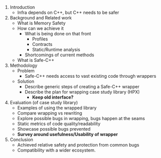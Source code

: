 1. Introduction
	- Infra depends on C++, but C++ needs to be safer
2. Background and Related work
	- What is Memory Safety
	- How can we achieve it
		- What is being done on that front
			- Profiles
			- Contracts
			- Static/Runtime analysis
		- Shortcomings of current methods
	- What is Safe-C++
3. Methodology
	- Problem
		- Safe-C++ needs access to vast existing code through wrappers
	- Solution
		- Describe generic steps of creating a Safe-C++ wrapper
		- Describe the plan for wrapping case study library (HPX)
			- **Keep old interface?**
4. Evaluation (of case study library)
	- Examples of using the wrapped library
	- Compare wrapping vs rewriting
	- Explore possible bugs in wrapping, bugs happen at the seams
	- Static metrics of code quality/readability
	- Showcase possible bugs prevented
	- **Survey around usefulness/Usability of wrapper**
5. Conclusion
	- Achieved relative safety and protection from common bugs
	- Compatibility with a wider ecosystem.
